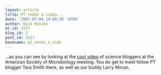 ```yaml
---
layout: article
title: PT needs a video...
date: '2007-07-04 14:08:30 -0700'
author: Nick Matzke
mt_id: 3117
blog_id: 2
post_id: 3117
basename: pt_needs_a_vide
---
```

...as you can see by looking at the [cool video](http://sandwalk.blogspot.com/2007/07/bacteria-bloggers-and-toronto.html) of science bloggers at the American Society of Microbiology meeting.  You do get to meet fellow PT blogger Tara Smith there, as well as our buddy Larry Moran.

